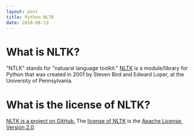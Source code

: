 ```yaml
---
layout: post
title: Python NLTK
date: 2018-08-23
---
```


# What is NLTK?

"NTLK" stands for "natuaral language toolkit." [NLTK](http://www.nltk.org/) is a module/library for Python that was created in 2001 by Steven Bird and Edward Loper, at the University of Pennsylvania.

# What is the license of NLTK?

[NLTK is a project on GitHub.](https://github.com/nltk/nltk) The [license of NLTK](https://github.com/nltk/nltk/blob/develop/LICENSE.txt) is the [Apache License, Version 2.0](https://www.apache.org/licenses/).
